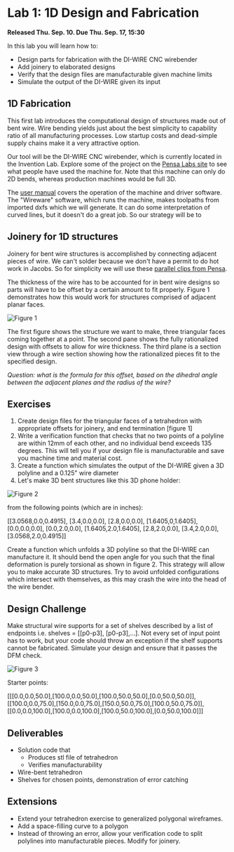 # Lab 1: 1D Design and Fabrication

**Released Thu. Sep. 10. Due Thu. Sep. 17, 15:30**

In this lab you will learn how to:
* Design parts for fabrication with the DI-WIRE CNC wirebender 
* Add joinery to elaborated designs
* Verify that the design files are manufacturable given machine limits
* Simulate the output of the DI-WIRE given its input

## 1D Fabrication

This first lab introduces the computational design of structures made out of bent wire. Wire bending yields just about the best simplicity to capability ratio of all manufacturing processes. Low startup costs and dead-simple supply chains make it a very attractive option.

Our tool will be the DI-WIRE CNC wirebender, which is currently located in the Invention Lab. Explore some of the project on the [Pensa Labs site](http://www.pensalabs.com/bendables/) to see what people have used the machine for. Note that this machine can only do 2D bends, whereas production machines would be full 3D.

The [user manual](http://static1.squarespace.com/static/53ac5d6ee4b02ecfa224b242/t/54611765e4b043f3ac05a1bc/1415649125267/DIWire_User_Manual.pdf) covers the operation of the machine and driver software. The "Wireware" software, which runs the machine, makes toolpaths from imported dxfs which we will generate. It can do some interpretation of curved lines, but it doesn't do a great job. So our strategy will be to 

## Joinery for 1D structures

Joinery for bent wire structures is accomplished by connecting adjacent pieces of wire. We can't solder because we don't have a permit to do hot work in Jacobs. So for simplicity we will use these [parallel clips from Pensa](http://www.pensalabs.com/accessories/parallel-clips).

The thickness of the wire has to be accounted for in bent wire designs so parts will have to be offset by a certain amount to fit properly. Figure 1 demonstrates how this would work for structures comprised of adjacent planar faces.

![Figure 1](https://github.com/CS194-028/solution/blob/master/lab_1/assets/wire_offset.jpg) 

The first figure shows the structure we want to make, three triangular faces coming together at a point. The second pane shows the fully rationalized design with offsets to allow for wire thickness. The third plane is a section view through a wire section showing how the rationalized pieces fit to the specified design.

*Question: what is the formula for this offset, based on the dihedral angle between the adjacent planes and the radius of the wire?*


## Exercises

1. Create design files for the triangular faces of a tetrahedron with appropriate offsets for joinery, and end termination [figure 1]
2. Write a verification function that checks that no two points of a polyline are within 12mm of each other, and no individual bend exceeds 135 degrees. This will tell you if your design file is manufacturable and save you machine time and material cost.
3. Create a function which simulates the output of the DI-WIRE given a 3D polyline and a 0.125" wire diameter
4. Let's make 3D bent structures like this 3D phone holder:

![Figure 2](https://github.com/CS194-028/solution/blob/master/lab_1/assets/bend_fig.jpg)

 from the following points (which are in inches):

[[3.0568,0.0,0.4915], [3.4,0.0,0.0], [2.8,0.0,0.0], [1.6405,0,1.6405], [0.0,0.0,0.0], [0.0,2.0,0.0], [1.6405,2.0,1.6405], [2.8,2.0,0.0], [3.4,2.0,0.0], [3.0568,2.0,0.4915]]  

Create a function which unfolds a 3D polyline so that the DI-WIRE can manufacture it. It should bend the open angle for you such that the final deformation is purely torsional as shown in figure 2. This strategy will allow you to make accurate 3D structures. Try to avoid unfolded configurations which intersect with themselves, as this may crash the wire into the head of the wire bender.

## Design Challenge

Make structural wire supports for a set of shelves described by a list of endpoints i.e. shelves = [[p0-p3], [p0-p3],...]. Not every set of input point has to work, but your code should throw an exception if the shelf supports cannot be fabricated.
Simulate your design and ensure that it passes the DFM check.

![Figure 3](https://github.com/CS194-028/solution/blob/master/lab_1/assets/shelves.jpg)

Starter points:

[[[0.0,0.0,50.0],[100.0,0.0,50.0],[100.0,50.0,50.0],[0.0,50.0,50.0]],
[[100.0,0.0,75.0],[150.0,0.0,75.0],[150.0,50.0,75.0],[100.0,50.0,75.0]],
[[0.0,0.0,100.0],[100.0,0.0,100.0],[100.0,50.0,100.0],[0.0,50.0,100.0]]]

## Deliverables

* Solution code that
  * Produces stl file of tetrahedron
  * Verifies manufacturability
* Wire-bent tetrahedron
* Shelves for chosen points, demonstration of error catching

## Extensions

* Extend your tetrahedron exercise to generalized polygonal wireframes.
* Add a space-filling curve to a polygon
* Instead of throwing an error, allow your verification code to split polylines into manufacturable pieces. Modify for joinery.
